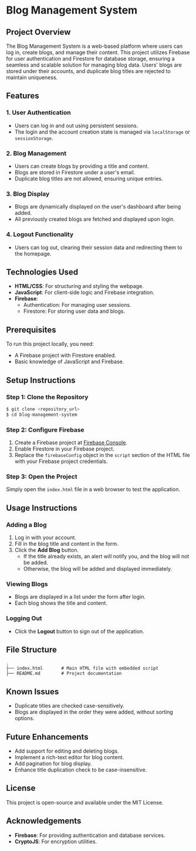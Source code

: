 # Blog Management System

## Project Overview
The Blog Management System is a web-based platform where users can log in, create blogs, and manage their content. This project utilizes Firebase for user authentication and Firestore for database storage, ensuring a seamless and scalable solution for managing blog data. Users' blogs are stored under their accounts, and duplicate blog titles are rejected to maintain uniqueness.

## Features

### 1. User Authentication
- Users can log in and out using persistent sessions.
- The login and the account creation state is managed via `localStorage` or `sessionStorage`.

### 2. Blog Management
- Users can create blogs by providing a title and content.
- Blogs are stored in Firestore under a user's email.
- Duplicate blog titles are not allowed, ensuring unique entries.

### 3. Blog Display
- Blogs are dynamically displayed on the user's dashboard after being added.
- All previously created blogs are fetched and displayed upon login.

### 4. Logout Functionality
- Users can log out, clearing their session data and redirecting them to the homepage.

## Technologies Used
- **HTML/CSS**: For structuring and styling the webpage.
- **JavaScript**: For client-side logic and Firebase integration.
- **Firebase**:
  - Authentication: For managing user sessions.
  - Firestore: For storing user data and blogs.

## Prerequisites
To run this project locally, you need:
- A Firebase project with Firestore enabled.
- Basic knowledge of JavaScript and Firebase.

## Setup Instructions

### Step 1: Clone the Repository
```bash
$ git clone <repository_url>
$ cd blog-management-system
```

### Step 2: Configure Firebase
1. Create a Firebase project at [Firebase Console](https://console.firebase.google.com/).
2. Enable Firestore in your Firebase project.
3. Replace the `firebaseConfig` object in the `script` section of the HTML file with your Firebase project credentials.

### Step 3: Open the Project
Simply open the `index.html` file in a web browser to test the application.

## Usage Instructions

### Adding a Blog
1. Log in with your account.
2. Fill in the blog title and content in the form.
3. Click the **Add Blog** button.
   - If the title already exists, an alert will notify you, and the blog will not be added.
   - Otherwise, the blog will be added and displayed immediately.

### Viewing Blogs
- Blogs are displayed in a list under the form after login.
- Each blog shows the title and content.

### Logging Out
- Click the **Logout** button to sign out of the application.

## File Structure
```
.
├── index.html       # Main HTML file with embedded script
├── README.md        # Project documentation
```

## Known Issues
- Duplicate titles are checked case-sensitively.
- Blogs are displayed in the order they were added, without sorting options.

## Future Enhancements
- Add support for editing and deleting blogs.
- Implement a rich-text editor for blog content.
- Add pagination for blog display.
- Enhance title duplication check to be case-insensitive.

## License
This project is open-source and available under the MIT License.

## Acknowledgements
- **Firebase**: For providing authentication and database services.
- **CryptoJS**: For encryption utilities.

